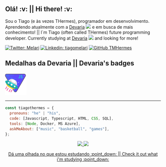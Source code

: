 <h2>Olá! :v: || Hi there! :v:</h2>

<p>
Sou o Tiago (e às vezes THermes), programador em desenvolvimento. Aprendendo atualmente com a <a href="https://www.devaria.com.br/">Devaria</a> <img src="https://icons.iconarchive.com/icons/icons8/ios7/256/Programming-Console-icon.png" width="18"> e em busca de mais conhecimento! || I´m Tiago (often called THermes) future programming developer. Currently studying at <a href="https://www.devaria.com.br/">Devaria</a> <img src="https://icons.iconarchive.com/icons/icons8/ios7/256/Programming-Console-icon.png" width="18"> and looking for more! 
</p>

[![Twitter: Melari](https://img.shields.io/twitter/follow/Melari?style=social)](https://twitter.com/Melari)
[![Linkedin: tiagomelari](https://img.shields.io/badge/-tiagomelari-blue?style=flat-square&logo=Linkedin&logoColor=white&link=https://www.linkedin.com/in/tiagomelari/)](https://www.linkedin.com/in/tiago-melari-81793862/)
[![GitHub TMHermes](https://img.shields.io/github/followers/tmhermes?label=follow&style=social)](https://github.com/TMHermes)


<h2> Medalhas da Devaria || Devaria's badges </h2>
<img src= "https://github.com/TMHermes/TMHermes/blob/main/imgs/node.png" width="70" alt= "Node.js">
  
---
  
```javascript
const tiagothermes = {
  pronouns: "he" | "his",
  code: [Javascript, Typescript, HTML, CSS, SQL],
  tools: [Node, Docker, MS Azure],
  askMeAbout: ["music", "basketball", "games"],
};

```
</div>

<div align="center">
  <a href="https://github.com/TMHermes">
  <img height="180em" src="https://github-readme-stats.vercel.app/api?username=TMHermes&show_icons=true&theme=gotham&include_all_commits=true&count_private=true"/>
  <img height="180em" src="https://github-readme-stats.vercel.app/api/top-langs/?username=TMHermes&layout=compact&langs_count=7&theme=gotham"/>
</div>

  <p align="center">
Dá uma olhada no que estou estudando :point_down:   ||   Check it out what i'm studying :point_down:   
</p>

